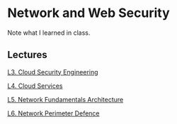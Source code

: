 # Network and Web Security
Note what I learned in class.
## Lectures
[L3. Cloud Security Engineering](/Cloud_security_engineering.md)

[L4. Cloud Services](/DevOps_cloud.md)

[L5. Network Fundamentals Architecture](/Network_fundamentals_architecture.md)

[L6. Network Perimeter Defence](/Network_perimeter_defence.md)

